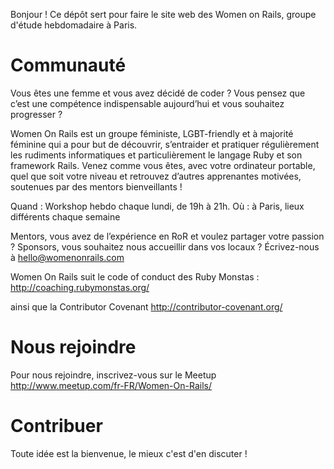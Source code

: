 Bonjour !
Ce dépôt sert pour faire le site web des Women on Rails,
groupe d'étude hebdomadaire à Paris.

# Communauté
Vous êtes une femme et vous avez décidé de coder ? Vous pensez que c’est une compétence indispensable aujourd’hui et vous souhaitez progresser ?

Women On Rails est un groupe féministe, LGBT-friendly et à majorité féminine qui a pour but de découvrir, s’entraider et pratiquer régulièrement les rudiments informatiques et particulièrement le langage Ruby et son framework Rails. Venez comme vous êtes, avec votre ordinateur portable, quel que soit votre niveau et retrouvez d’autres apprenantes motivées, soutenues par des mentors bienveillants !

Quand : Workshop hebdo chaque lundi, de 19h à 21h. 
Où : à Paris, lieux différents chaque semaine

Mentors, vous avez de l’expérience en RoR et voulez partager votre passion ? 
Sponsors, vous souhaitez nous accueillir dans vos locaux ? 
Écrivez-nous à hello@womenonrails.com

Women On Rails suit le code of conduct des Ruby Monstas : http://coaching.rubymonstas.org/

ainsi que la Contributor Covenant http://contributor-covenant.org/

# Nous rejoindre
Pour nous rejoindre, inscrivez-vous sur le Meetup
http://www.meetup.com/fr-FR/Women-On-Rails/

# Contribuer
Toute idée est la bienvenue, le mieux c'est d'en discuter !
